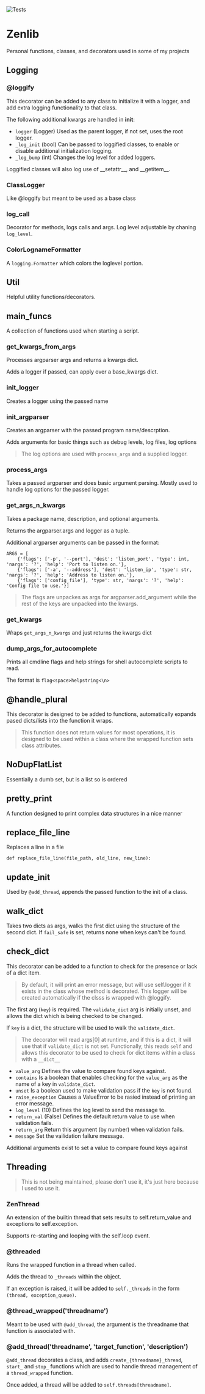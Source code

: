 ![Tests](https://github.com/desultory/zenlib/actions/workflows/unit_tests.yml/badge.svg)

# Zenlib

Personal functions, classes, and decorators used in some of my projects

## Logging

### @loggify

This decorator can be added to any class to initialize it with a logger, and add extra logging functionality to that class.

The following additional kwargs are handled in __init__:

* `logger` (Logger) Used as the parent logger, if not set, uses the root logger.
* `_log_init` (bool) Can be passed to loggified classes, to enable or disable additional initialization logging.
* `_log_bump` (int) Changes the log level for added loggers.

Loggified classes will also log use of \_\_setattr\_\_,  and \_\_getitem\_\_.

### ClassLogger

Like @loggify but meant to be used as a base class

### log_call

Decorator for methods, logs calls and args. Log level adjustable by chaning `log_level`.

### ColorLognameFormatter

A `logging.Formatter` which colors the loglevel portion.

## Util

Helpful utility functions/decorators.

## main_funcs

A collection of functions used when starting a script.

### get_kwargs_from_args

Processes argparser args and returns a kwargs dict.

Adds a logger if passed, can apply over a base_kwargs dict.

### init_logger

Creates a logger using the passed name

### init_argparser

Creates an argparser with the passed program name/descrption.

Adds arguments for basic things such as debug levels, log files, log options

> The log options are used with `process_args` and a supplied logger.

### process_args

Takes a passed argparser and does basic argument parsing. Mostly used to handle log options for the passed logger.

### get_args_n_kwargs

Takes a package name, description, and optional arguments.

Returns the argparser.args and logger as a tuple.

Additional argparser arguments can be passed in the format:

```
ARGS = [
    {'flags': ['-p', '--port'], 'dest': 'listen_port', 'type': int, 'nargs': '?', 'help': 'Port to listen on.'},
    {'flags': ['-a', '--address'], 'dest': 'listen_ip', 'type': str, 'nargs': '?', 'help': 'Address to listen on.'},
    {'flags': ['config_file'], 'type': str, 'nargs': '?', 'help': 'Config file to use.'}]
```

> The flags are unpackes as args for argparser.add_argument while the rest of the keys are unpacked into the kwargs.

### get_kwargs

Wraps `get_args_n_kwargs` and just returns the kwargs dict

### dump_args_for_autocomplete

Prints all cmdline flags and help strings for shell autocomplete scripts to read.

The format is `flag<space>helpstring<\n>`

## @handle_plural

This decorator is designed to be added to functions, automatically expands pased dicts/lists into the function it wraps.

> This function does not return values for most operations, it is designed to be used within a class where the wrapped function sets class attributes.

## NoDupFlatList

Essentially a dumb set, but is a list so is ordered

## pretty_print

A function designed to print complex data structures in a nice manner

## replace_file_line

Replaces a line in a file

`def replace_file_line(file_path, old_line, new_line):`

## update_init

Used by `@add_thread`, appends the passed function to the init of a class.

## walk_dict

Takes two dicts as args, walks the first dict using the structure of the second dict.
If `fail_safe` is set, returns none when keys can't be found.

## check_dict

This decorator can be added to a function to check for the presence or lack of a dict item.

> By default, it will print an error message, but will use self.logger if it exists in the class whose method is decorated.
> This logger will be created automatically if the clsss is wrapped with @loggify.

The first arg (`key`) is required. The `validate_dict` arg is initially unset, and allows the dict which is being checked to be changed.

If `key` is a dict, the structure will be used to walk the `validate_dict`.

> The decorator will read args[0] at runtime, and if this is a dict, it will use that if `validate_dict` is not set.
> Functionally, this reads `self` and allows this decorator to be used to check for dict items within a class with a  `__dict__`

* `value_arg` Defines the value to compare found keys against.
* `contains` Is a boolean that enables checking for the `value_arg` as the name of a key in `validate_dict`.
* `unset` Is a boolean used to make validation pass if the `key` is not found.
* `raise_exception` Causes a ValueError to be rasied instead of printing an error message.
* `log_level` (10) Defines the log level to send the message to.
* `return_val` (False) Defines the default return value to use when validation fails.
* `return_arg` Return this argument (by number) when validation fails.
* `message` Set the vailidation failure message.

Additional arguments exist to set a value to compare found keys against

## Threading

> This is not being maintained, please don't use it, it's just here because I used to use it.

### ZenThread

An extension of the builtin thread that sets results to self.return_value and exceptions to self.exception.

Supports re-starting and looping with the self.loop event.

### @threaded

Runs the wrapped function in a thread when called.

Adds the thread to `_threads` within the object.

If an exception is raised, it will be added to `self._threads` in the form `(thread, exception_queue)`.

### @thread_wrapped('threadname')

Meant to be used with `@add_thread`, the argument is the threadname that function is associated with.

### @add_thread('threadname', 'target_function', 'description')

`@add_thread` decorates a class, and adds `create_{threadname}_thread`, `start_` and `stop_` functions which are used to handle thread management of a `thread_wrapped` function.

Once added, a thread will be added to `self.threads[threadname]`.


